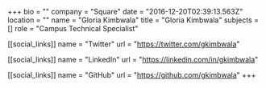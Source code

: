 +++
bio = ""
company = "Square"
date = "2016-12-20T02:39:13.563Z"
location = ""
name = "Gloria Kimbwala"
title = "Gloria Kimbwala"
subjects = []
role = "Campus Technical Specialist"

[[social_links]]
  name = "Twitter"
  url = "https://twitter.com/gkimbwala"

[[social_links]]
  name = "LinkedIn"
  url = "https://linkedin.com/in/gkimbwala"

[[social_links]]
  name = "GitHub"
  url = "https://github.com/gkimbwala"
+++
